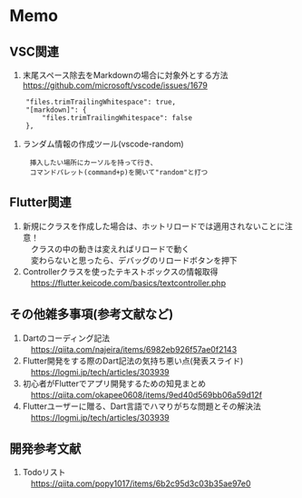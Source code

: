 # Memo

## VSC関連
1.  末尾スペース除去をMarkdownの場合に対象外とする方法
https://github.com/microsoft/vscode/issues/1679
```
    "files.trimTrailingWhitespace": true,
    "[markdown]": {
        "files.trimTrailingWhitespace": false
    },
```
1. ランダム情報の作成ツール(vscode-random)
```
　　　挿入したい場所にカーソルを持って行き、
　　　コマンドパレット(command+p)を開いて"random"と打つ
```

## Flutter関連
1. 新規にクラスを作成した場合は、ホットリロードでは適用されないことに注意！  
　クラスの中の動きは変えればリロードで動く  
　変わらないと思ったら、デバッグのリロードボタンを押下
1. Controllerクラスを使ったテキストボックスの情報取得  
　https://flutter.keicode.com/basics/textcontroller.php

## その他雑多事項(参考文献など)
1. Dartのコーディング記法  
　https://qiita.com/najeira/items/6982eb926f57ae0f2143
1. Flutter開発をする際のDart記法の気持ち悪い点(発表スライド)  
　https://logmi.jp/tech/articles/303939 
1. 初心者がFlutterでアプリ開発するための知見まとめ  
　https://qiita.com/okapee0608/items/9ed40d569bb06a59d12f
1. Flutterユーザーに贈る、Dart言語でハマりがちな問題とその解決法  
　https://logmi.jp/tech/articles/303939

## 開発参考文献
1. Todoリスト  
　https://qiita.com/popy1017/items/6b2c95d3c03b35ae97e0
